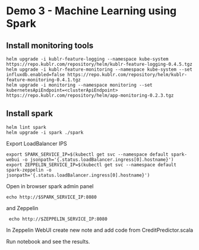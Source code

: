 
# Demo 3 - Machine Learning using Spark


## Install monitoring tools 

```
helm upgrade -i kublr-feature-logging --namespace kube-system https://repo.kublr.com/repository/helm/kublr-feature-logging-0.4.5.tgz
helm upgrade -i kublr-feature-monitoring --namespace kube-system --set influxdb.enabled=false https://repo.kublr.com/repository/helm/kublr-feature-monitoring-0.4.1.tgz
helm upgrade -i monitoring --namespace monitoring --set kubernetesApiEndpoint=<clusterApiEndpoint> https://repo.kublr.com/repository/helm/app-monitoring-0.2.3.tgz
```

## Install spark

```
helm lint spark
helm upgrade -i spark ./spark
```

Export LoadBalancer IPS

```
export SPARK_SERVICE_IP=$(kubectl get svc --namespace default spark-webui -o jsonpath='{.status.loadBalancer.ingress[0].hostname}')
export ZEPPELIN_SERVICE_IP=$(kubectl get svc --namespace default spark-zeppelin -o jsonpath='{.status.loadBalancer.ingress[0].hostname}')
```

Open in browser spark admin panel

```
echo http://$SPARK_SERVICE_IP:8080
```

and Zeppelin 

```
 echo http://$ZEPPELIN_SERVICE_IP:8080
```


In Zeppelin WebUI create new note and add code from CreditPredictor.scala

Run notebook and see the results.
 
